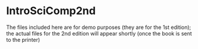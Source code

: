 # IntroSciComp2nd

The files included here are for demo purposes (they are for the 1st edition); the actual files for the 2nd edition will appear shortly (once the book is sent to the printer)

